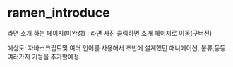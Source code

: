 # ramen_introduce


라면 소개 하는 페이지(미완성)
: 라면 사진 클릭하면 소개 페이지로 이동(구버전)

예상도:
자바스크립트및 여러 언어를 사용해서 초반에 설계했던
애니메이션, 분류,등등 여러가지 기능을 추가할예정.

